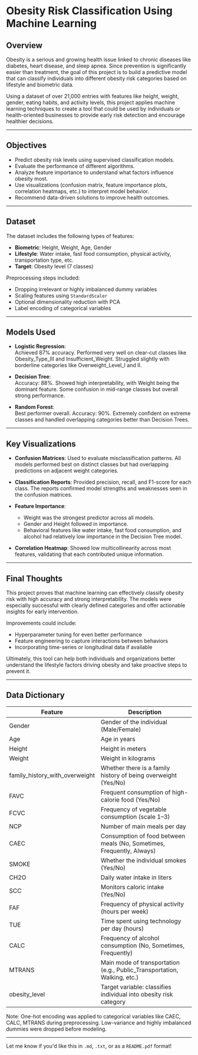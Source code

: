 # Obesity Risk Classification Using Machine Learning

## Overview

Obesity is a serious and growing health issue linked to chronic diseases like diabetes, heart disease, and sleep apnea. Since prevention is significantly easier than treatment, the goal of this project is to build a predictive model that can classify individuals into different obesity risk categories based on lifestyle and biometric data.

Using a dataset of over 21,000 entries with features like height, weight, gender, eating habits, and activity levels, this project applies machine learning techniques to create a tool that could be used by individuals or health-oriented businesses to provide early risk detection and encourage healthier decisions.

---

## Objectives

- Predict obesity risk levels using supervised classification models.
- Evaluate the performance of different algorithms.
- Analyze feature importance to understand what factors influence obesity most.
- Use visualizations (confusion matrix, feature importance plots, correlation heatmaps, etc.) to interpret model behavior.
- Recommend data-driven solutions to improve health outcomes.

---

## Dataset

The dataset includes the following types of features:
- **Biometric**: Height, Weight, Age, Gender
- **Lifestyle**: Water intake, fast food consumption, physical activity, transportation type, etc.
- **Target**: Obesity level (7 classes)

Preprocessing steps included:
- Dropping irrelevant or highly imbalanced dummy variables
- Scaling features using `StandardScaler`
- Optional dimensionality reduction with PCA
- Label encoding of categorical variables

---

## Models Used

- **Logistic Regression**:  
  Achieved 87% accuracy. Performed very well on clear-cut classes like Obesity_Type_III and Insufficient_Weight. Struggled slightly with borderline categories like Overweight_Level_I and II.

- **Decision Tree**:  
  Accuracy: 88%. Showed high interpretability, with Weight being the dominant feature. Some confusion in mid-range classes but overall strong performance.

- **Random Forest**:  
  Best performer overall. Accuracy: 90%. Extremely confident on extreme classes and handled overlapping categories better than Decision Trees.

---

## Key Visualizations

- **Confusion Matrices**: Used to evaluate misclassification patterns. All models performed best on distinct classes but had overlapping predictions on adjacent weight categories.
  
- **Classification Reports**: Provided precision, recall, and F1-score for each class. The reports confirmed model strengths and weaknesses seen in the confusion matrices.
  
- **Feature Importance**:  
  - Weight was the strongest predictor across all models.
  - Gender and Height followed in importance.
  - Behavioral features like water intake, fast food consumption, and alcohol had relatively low importance in the Decision Tree model.
  
- **Correlation Heatmap**: Showed low multicollinearity across most features, validating that each contributed unique information.

---

## Final Thoughts

This project proves that machine learning can effectively classify obesity risk with high accuracy and strong interpretability. The models were especially successful with clearly defined categories and offer actionable insights for early intervention.

Improvements could include:
- Hyperparameter tuning for even better performance
- Feature engineering to capture interactions between behaviors
- Incorporating time-series or longitudinal data if available

Ultimately, this tool can help both individuals and organizations better understand the lifestyle factors driving obesity and take proactive steps to prevent it.

---

## Data Dictionary

| Feature        | Description                                                                 |
|----------------|-----------------------------------------------------------------------------|
| Gender         | Gender of the individual (Male/Female)                                      |
| Age            | Age in years                                                                |
| Height         | Height in meters                                                            |
| Weight         | Weight in kilograms                                                         |
| family_history_with_overweight | Whether there is a family history of being overweight (Yes/No)        |
| FAVC           | Frequent consumption of high-calorie food (Yes/No)                          |
| FCVC           | Frequency of vegetable consumption (scale 1–3)                              |
| NCP            | Number of main meals per day                                                |
| CAEC           | Consumption of food between meals (No, Sometimes, Frequently, Always)       |
| SMOKE          | Whether the individual smokes (Yes/No)                                      |
| CH2O           | Daily water intake in liters                                                |
| SCC            | Monitors caloric intake (Yes/No)                                            |
| FAF            | Frequency of physical activity (hours per week)                             |
| TUE            | Time spent using technology per day (hours)                                 |
| CALC           | Frequency of alcohol consumption (No, Sometimes, Frequently)                |
| MTRANS         | Main mode of transportation (e.g., Public_Transportation, Walking, etc.)    |
| obesity_level  | Target variable: classifies individual into obesity risk category           |

Note: One-hot encoding was applied to categorical variables like CAEC, CALC, MTRANS during preprocessing. Low-variance and highly imbalanced dummies were dropped before modeling.

---

Let me know if you'd like this in `.md`, `.txt`, or as a `README.pdf` format!
